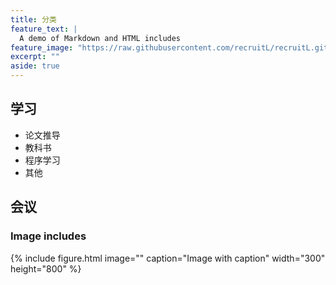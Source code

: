 ```yaml
---
title: 分类
feature_text: |
  A demo of Markdown and HTML includes
feature_image: "https://raw.githubusercontent.com/recruitL/recruitL.github.io/main/document/picture/IMG_20231003_121919.jpg"
excerpt: ""
aside: true
---
```


## 学习

* 论文推导
* 教科书
* 程序学习
* 其他


## 会议

<!-- 
### Video include

{% include video.html id="zrkcGL5H3MU" title="Siteleaf tutorial video" %}

``` html
{% raw %}{% include video.html id="zrkcGL5H3MU" title="Siteleaf tutorial video" %}{% endraw %}
```
-->



### Image includes

{% include figure.html image="" caption="Image with caption" width="300" height="800" %}

```
